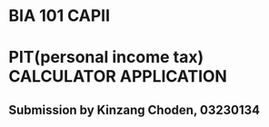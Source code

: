 # BIA 101 CAPII
# PIT(personal income tax) CALCULATOR APPLICATION
## Submission by Kinzang Choden, 03230134